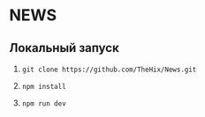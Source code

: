 # NEWS


## Локальный запуск

1. ``
git clone https://github.com/TheHix/News.git
``

3. ``
npm install
``

3. ``
npm run dev
``
